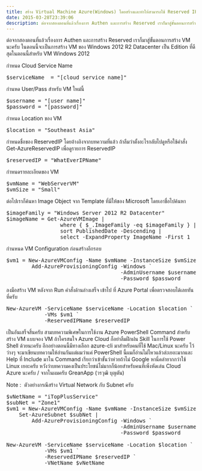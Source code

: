 ```yaml
---
title: สร้าง Virtual Machine Azure(Windows) โดยสร้างและทำให้สามารถใช้ Reserved IP Address (PowerShell Azure)
date: 2015-03-28T23:39:06
description: ต่อจากสองตอนที่แล้วเรื่องการ Authen และการสร้าง Reserved เราก็มาสู่ขั้นตอนการสร้าง VM นะครับในตอนนี้จะเป็นการสร้าง VM ของ Windows 2012 R2 Datacenter เป็น Edition ที่ดีสุดในตอนนี้สำหรับ VM Windows 2012
---
```


ต่อจากสองตอนที่แล้วเรื่องการ Authen และการสร้าง Reserved เราก็มาสู่ขั้นตอนการสร้าง VM นะครับ
ในตอนนี้จะเป็นการสร้าง VM ของ Windows 2012 R2 Datacenter เป็น Edition ที่ดีสุดในตอนนี้สำหรับ VM Windows 2012

กำหนด Cloud Service Name
<pre class="lang:default decode:true ">$serviceName  = "[cloud service name]"</pre>
กำนหด User/Pass สำหรับ VM ใหม่นี้
<pre class="lang:default decode:true ">$username = "[user name]"
$password = "[password]"</pre>
กำหนด Location ของ VM
<pre class="lang:default decode:true ">$location = "Southeast Asia"</pre>
กำหนดชื่อของ ReservedIP โดยอ้างอิงจากบทความที่แล้ว ถ้าลืมว่าตั้งอะไรกลับไปดูหรือใช้คำสั่ง Get-AzureReservedIP เพื่อดูรายการ ReservedIP
<pre class="lang:default decode:true ">$reservedIP = "WhatEverIPName"</pre>
กำหนดรายละเอียดของ VM
<pre class="lang:default decode:true ">$vmName = "WebServerVM" 
$vmSize = "Small"
</pre>
ต่อไปเราก็ค้นหา Image Object จาก Template ที่มีให้ของ Microsoft โดยเอาชื่อไปค้นหา
<pre class="lang:default decode:true ">$imageFamily = "Windows Server 2012 R2 Datacenter"
$imageName = Get-AzureVMImage |
                 where { $_.ImageFamily -eq $imageFamily } |
                 sort PublishedDate -Descending |
                 select -ExpandProperty ImageName -First 1 
</pre>
กำนหนด VM Configuration ก่อนสร้างอีกรอบ
<pre class="lang:default decode:true ">$vm1 = New-AzureVMConfig -Name $vmName -InstanceSize $vmSize -ImageName $imageName |
        Add-AzureProvisioningConfig -Windows `
                                    -AdminUsername $username `
                                    -Password $password</pre>
ลงมือสร้าง VM หลังจาก Run คำสั่งด้านล่างเสร็จ เข้าไป ที่ Azure Portal เพื่อตรวจสอบได้เลยทันที่ครับ
<pre class="lang:default decode:true ">New-AzureVM -ServiceName $serviceName -Location $location `
            -VMs $vm1 `
            -ReservedIPName $reservedIP</pre>
เป็นอันเสร็จสิ้นครับ สามบทความพิเศษในการใช้งาน Azure PowerShell Command สำหรับสร้าง VM แบบจอง VM ถ้าใครสนใจ Azure Cloud ก็อย่าลืมฝึกฝน Skill ในการใช้ Power Shell ด้วยนะครับ อีกอย่างตอนนี้มีทางเลือก azure-cli มาสำหรับคนที่ใช้ Mac/Linux นะครับ ไว้ว่างๆ จะมาเขียนบทความให้อ่านกันแต่ผมว่าแค่ PowerShell นี้ผมก็อ่านไม่ไหวแล้วล่ะเยอะมากและ Help ที่ Include มาใน Command เรียกว่าเข้าขั้นว่าห่วยถ้าไม่ Google หานี่คลำยากกว่าใช้ Linux เยอะครับ หวังว่าบทความคงเป็นประโยชน์ไม่มากก็น้อยสำหรับคนที่เพิ่งหัดเล่น Cloud Azure นะครับ / จากในผมครับ GreanApp (วรวุฒิ บุญตัน)

Note :  ตัวอย่างกรณีสร้าง Virtual Network กับ Subnet ครับ
<pre class="lang:default decode:true ">$vNetName = "iTopPlusService"
$subNet = "Zone1"
$vm1 = New-AzureVMConfig -Name $vmName -InstanceSize $vmSize -ImageName $imageName |
	Set-AzureSubnet $subNet |
        Add-AzureProvisioningConfig -Windows `
                                    -AdminUsername $username `
                                    -Password $password 

New-AzureVM -ServiceName $serviceName -Location $location `
            -VMs $vm1 `
            -ReservedIPName $reservedIP `
            -VNetName $vNetName</pre>
&nbsp;

&nbsp;
